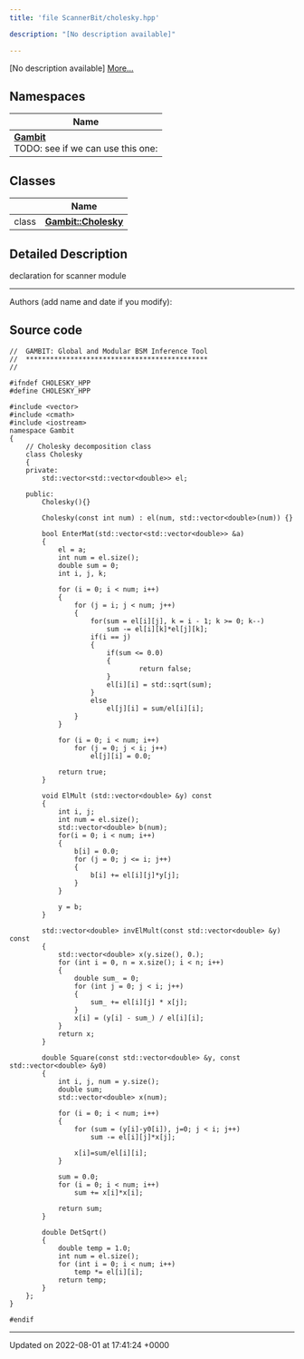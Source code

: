 ```yaml
---
title: 'file ScannerBit/cholesky.hpp'

description: "[No description available]"

---
```







[No description available] [More...](#detailed-description)

## Namespaces

| Name           |
| -------------- |
| **[Gambit](/documentation/code/darkbit_development/namespaces/namespacegambit/)** <br>TODO: see if we can use this one:  |

## Classes

|                | Name           |
| -------------- | -------------- |
| class | **[Gambit::Cholesky](/documentation/code/darkbit_development/classes/classgambit_1_1cholesky/)**  |

## Detailed Description


declaration for scanner module



------------------

Authors (add name and date if you modify): 




## Source code

```
//  GAMBIT: Global and Modular BSM Inference Tool
//  *********************************************
//

#ifndef CHOLESKY_HPP
#define CHOLESKY_HPP

#include <vector>
#include <cmath>
#include <iostream>
namespace Gambit
{
    // Cholesky decomposition class
    class Cholesky
    {
    private:
        std::vector<std::vector<double>> el;
            
    public:
        Cholesky(){}
        
        Cholesky(const int num) : el(num, std::vector<double>(num)) {}
                
        bool EnterMat(std::vector<std::vector<double>> &a)
        {
            el = a;
            int num = el.size();
            double sum = 0;
            int i, j, k;
            
            for (i = 0; i < num; i++)
            {
                for (j = i; j < num; j++)
                {
                    for(sum = el[i][j], k = i - 1; k >= 0; k--)
                        sum -= el[i][k]*el[j][k];
                    if(i == j)
                    {
                        if(sum <= 0.0)
                        {
                                return false;
                        }
                        el[i][i] = std::sqrt(sum);
                    }
                    else
                        el[j][i] = sum/el[i][i];
                }
            }
            
            for (i = 0; i < num; i++)
                for (j = 0; j < i; j++)
                    el[j][i] = 0.0;
                    
            return true;
        }
        
        void ElMult (std::vector<double> &y) const
        {
            int i, j;
            int num = el.size();
            std::vector<double> b(num);
            for(i = 0; i < num; i++)
            {
                b[i] = 0.0;
                for (j = 0; j <= i; j++)
                {
                    b[i] += el[i][j]*y[j];
                }
            }
            
            y = b;
        }

        std::vector<double> invElMult(const std::vector<double> &y) const
        {
            std::vector<double> x(y.size(), 0.);
            for (int i = 0, n = x.size(); i < n; i++)
            {
                double sum_ = 0;
                for (int j = 0; j < i; j++)
                {
                    sum_ += el[i][j] * x[j];
                }
                x[i] = (y[i] - sum_) / el[i][i];
            }
            return x;
        }

        double Square(const std::vector<double> &y, const std::vector<double> &y0)
        {
            int i, j, num = y.size();
            double sum;
            std::vector<double> x(num);
            
            for (i = 0; i < num; i++)
            {
                for (sum = (y[i]-y0[i]), j=0; j < i; j++)
                    sum -= el[i][j]*x[j];
                
                x[i]=sum/el[i][i];
            }
            
            sum = 0.0;
            for (i = 0; i < num; i++)
                sum += x[i]*x[i];
            
            return sum;
        }
        
        double DetSqrt()
        {
            double temp = 1.0;
            int num = el.size();
            for (int i = 0; i < num; i++)
                temp *= el[i][i];
            return temp;
        }
    };
}

#endif
```


-------------------------------

Updated on 2022-08-01 at 17:41:24 +0000
